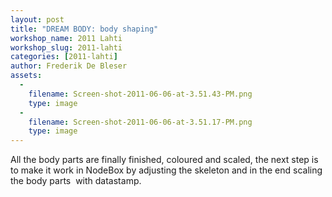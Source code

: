 ```yaml
---
layout: post
title: "DREAM BODY: body shaping"
workshop_name: 2011 Lahti
workshop_slug: 2011-lahti
categories: [2011-lahti]
author: Frederik De Bleser
assets:
  -
    filename: Screen-shot-2011-06-06-at-3.51.43-PM.png
    type: image
  -
    filename: Screen-shot-2011-06-06-at-3.51.17-PM.png
    type: image
---
```

All the body parts are finally finished, coloured and scaled, the next step is to make it work in NodeBox by adjusting the skeleton and in the end scaling the body parts &nbsp;with datastamp.
